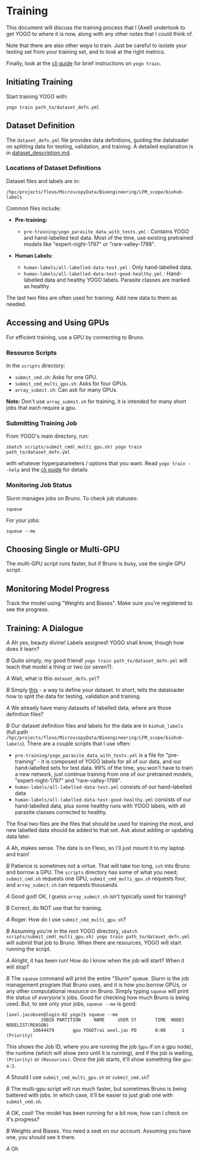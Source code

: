# Training

This document will discuss the training process that I (Axel) undertook to get YOGO to where it is now, along with any other notes that I could think of.

Note that there are also other *ways* to train. Just be careful to isolate your testing set from your training set, and to look at the right metrics.

Finally, look at the [cli guide](https://github.com/czbiohub-sf/yogo/blob/main/docs/cli.md#yogo-train) for brief instructions on `yogo train`.

## Initiating Training

Start training YOGO with:

```
yogo train path_to/dataset_defn.yml
```

## Dataset Definition

The `dataset_defn.yml` file provides data definitions, guiding the dataloader on splitting data for testing, validation, and training. A detailed explanation is in [dataset_description.md](dataset_description.md).

### Locations of Dataset Definitions

Dataset files and labels are in: 

```
/hpc/projects/flexo/MicroscopyData/Bioengineering/LFM_scope/biohub-labels
```

Common files include:

- **Pre-training:** 
    - `pre-training/yogo_parasite_data_with_tests.yml` : Contains YOGO and hand-labelled test data. Most of the time, use existing pretrained models like "expert-night-1797" or "rare-valley-1798".

- **Human Labels:** 
    - `human-labels/all-labelled-data-test.yml` : Only hand-labelled data.
    - `human-labels/all-labelled-data-test-good-healthy.yml` : Hand-labelled data and healthy YOGO labels. Parasite classes are marked as healthy.

The last two files are often used for training. Add new data to them as needed.

## Accessing and Using GPUs

For efficient training, use a GPU by connecting to Bruno.

### Resource Scripts

In the `scripts` directory:

- `submit_cmd.sh`: Asks for one GPU.
- `submit_cmd_multi_gpu.sh`: Asks for four GPUs.
- `array_submit.sh`: Can ask for many GPUs.

**Note:** Don't use `array_submit.sh` for training, it is intended for many short jobs that each require a gpu.

### Submitting Training Job

From YOGO's main directory, run:

```
sbatch scripts/submit_cmd(_multi_gpu.sh) yogo train path_to/dataset_defn.yml
```

with whatever hyperparameters / options that you want. Read `yogo train --help` and the [cli guide](https://github.com/czbiohub-sf/yogo/blob/main/docs/cli.md#yogo-train) for details

### Monitoring Job Status

Slurm manages jobs on Bruno. To check job statuses:

```
squeue
```

For your jobs:

```
squeue --me
```

## Choosing Single or Multi-GPU

The multi-GPU script runs faster, but if Bruno is busy, use the single GPU script.

## Monitoring Model Progress

Track the model using "Weights and Biases". Make sure you're registered to see the progress.

## Training: A Dialogue

*A* Ah yes, beauty divine! Labels assigned! YOGO shall know, though how does it learn?

*B* Quite simply, my good friend! `yogo train path_to/dataset_defn.yml` will teach that model a thing or two (or seven?).

*A* Wait, what is this `dataset_defn.yml`?

*B* Simply [this](dataset_description.md) - a way to define your dataset. In short, tells the dataloader how to split the data for testing, validation and training.

*A* We already have many datasets of labelled data, where are those definition files?

*B* Our dataset definition files and labels for the data are in `biohub_labels` (full path `/hpc/projects/flexo/MicroscopyData/Bioengineering/LFM_scope/biohub-labels`). There are a couple scripts that I use often:

- `pre-training/yogo_parasite_data_with_tests.yml` is a file for "pre-training" - it is composed of YOGO labels for all of our data, and our hand-labelled sets for test data. 99% of the time, you won't have to train a new network, just continue training from one of our pretrained models, "expert-night-1797" and "rare-valley-1798".
- `human-labels/all-labelled-data-test.yml` consists of our hand-labelled data
- `human-labels/all-labelled-data-test-good-healthy.yml` consists of our hand-labelled data, plus some healthy runs with YOGO labels, with all parasite classes corrected to healthy.

The final two files are the files that should be used for training the most, and new labelled data should be added to that set. Ask about adding or updating data later.

*A* Ah, makes sense. The data is on Flexo, so I'll just mount it to my laptop and train!

*B* Patience is sometimes not a virtue. That will take too long, `ssh` into Bruno and borrow a GPU. The `scripts` directory has some of what you need; `submit_cmd.sh` requests one GPU, `submit_cmd_multi_gpu.sh` requests four, and `array_submit.sh` can requests thousands.

*A* Good god! OK, I guess `array_submit.sh` isn't typically used for training?

*B* Correct, do NOT use that for training.

*A* Roger. How do I use `submit_cmd_multi_gpu.sh`?

*B* Assuming you're in the root YOGO directory, `sbatch scripts/submit_cmd(_multi_gpu.sh) yogo train path_to/dataset_defn.yml` will submit that job to Bruno. When there are resources, YOGO will start running the script.

*A* Alright, it has been run! How do I know when the job will start? When it will stop?

*B* The `squeue` command will print the entire "Slurm" queue. Slurm is the job management program that Bruno uses, and it is how you borrow GPUs, or any other computational resource on Bruno. Simply typing `squeue` will print the status of *everyone's* jobs. Good for checking how much Bruno is being used. But, to see only your jobs, `squeue --me` is good:

```console
[axel.jacobsen@login-02 yogo]$ squeue --me
             JOBID PARTITION     NAME     USER ST       TIME  NODES NODELIST(REASON)
          10644479       gpu YOGOTrai axel.jac PD       0:00      1 (Priority)
```

This shows the Job ID, where you are running the job (`gpu` if on a gpu node), the runtime (which will show zero until it is running), and if the job is waiting, `(Priority)` or `(Resources)`. Once the job starts, it'll show something like `gpu-a-2`.

*A* Should I use `submit_cmd_multi_gpu.sh` or `submit_cmd.sh`?

*B* The multi-gpu script will run much faster, but sometimes Bruno is being battered with jobs. In which case, it'll be easier to just grab one with `submit_cmd.sh`.

*A* OK, cool! The model has been running for a bit now, how can I check on it's progress?

*B* Weights and Biases. You need a seat on our account. Assuming you have one, you should see it there.

*A* Oh
